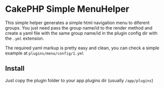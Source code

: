 CakePHP Simple MenuHelper
=========================

This simple helper generates a simple html navigation menu to diferent groups. You 
just need pass the group name/id to the render method and create a yaml file with the
same group name/id in the plugin config dir with the `.yml` extension.

The required yaml markup is pretty easy and clean, you can check a simple example at `plugins/menu/config/1.yml`

Install
-------
Just copy the plugin folder to your app plugins dir (usually `/app/plugins`)
